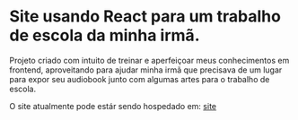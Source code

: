 # Site usando React para um trabalho de escola da minha irmã.

Projeto criado com intuito de treinar e aperfeiçoar meus conhecimentos em frontend, aproveitando para ajudar minha irmã que precisava de um lugar para expor seu audiobook junto com algumas artes para o trabalho de escola.

O site atualmente pode estár sendo hospedado em: [site](https://audioobook.netlify.app/)
